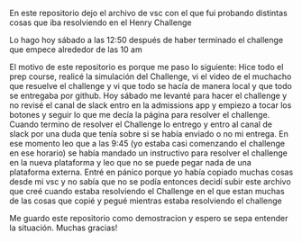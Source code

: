 En este repositorio dejo el archivo de vsc con el que fui probando
distintas cosas que iba resolviendo en el Henry Challenge

Lo hago hoy sábado a las 12:50 después de haber terminado el challenge 
que empece alrededor de las 10 am

El motivo de este repositorio es porque me paso lo siguiente:
Hice todo el prep course, realicé la simulación del Challenge,
vi el video de el muchacho que resuelve el challenge y vi que todo se hacía de manera local
y que todo se entregaba por github.
Hoy sábado me levanté para hacer el challenge y no revisé el canal de slack
entro en la admissions app y empiezo a tocar los botones y seguir lo que me decía la página para resolver el challenge.
Cuando termino de resolver el Challenge lo entrego y entro al canal de slack por una duda que tenía sobre si se había enviado o no mi entrega.
En ese momento leo que a las 9:45 (yo estaba casi comenzando el challenge en ese 
horario) se había mandado un instructivo para resolver el challenge en la nueva plataforma
y leo que no se puede pegar nada de una plataforma externa.
Entré en pánico porque yo había copiado muchas cosas desde mi vsc y no sabía que no se podía
entonces decidí subir este archivo que creé cuando estaba resolviendo el Challenge
en el que estan muchas de las cosas que copié y pegué mientras estaba resolviendo el challenge

Me guardo este repositorio como demostracion y espero se sepa entender la situación.
Muchas gracias!